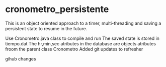 # cronometro_persistente
This is an object oriented approach to a timer, multi-threading and saving a persistent state to resume
in the future.

Use Cronometro.java class to compile and run
The saved state is stored in tiempo.dat
The hr,min,sec atributes in the database are objects atributes froom the parent class Cronometro
Added git updates to refresher


gihub changes
